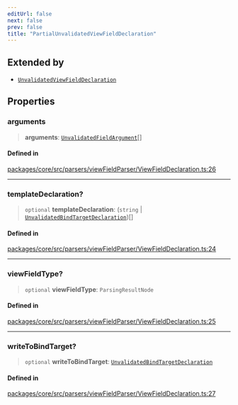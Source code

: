 ```yaml
---
editUrl: false
next: false
prev: false
title: "PartialUnvalidatedViewFieldDeclaration"
---
```


## Extended by

- [`UnvalidatedViewFieldDeclaration`](/obsidian-meta-bind-plugin-docs/api/interfaces/unvalidatedviewfielddeclaration/)

## Properties

### arguments

> **arguments**: [`UnvalidatedFieldArgument`](/obsidian-meta-bind-plugin-docs/api/interfaces/unvalidatedfieldargument/)[]

#### Defined in

[packages/core/src/parsers/viewFieldParser/ViewFieldDeclaration.ts:26](https://github.com/mProjectsCode/obsidian-meta-bind-plugin/blob/4b16a75fb63dfdb34e3ccf2756a324a84dd8fd85/packages/core/src/parsers/viewFieldParser/ViewFieldDeclaration.ts#L26)

***

### templateDeclaration?

> `optional` **templateDeclaration**: (`string` \| [`UnvalidatedBindTargetDeclaration`](/obsidian-meta-bind-plugin-docs/api/interfaces/unvalidatedbindtargetdeclaration/))[]

#### Defined in

[packages/core/src/parsers/viewFieldParser/ViewFieldDeclaration.ts:24](https://github.com/mProjectsCode/obsidian-meta-bind-plugin/blob/4b16a75fb63dfdb34e3ccf2756a324a84dd8fd85/packages/core/src/parsers/viewFieldParser/ViewFieldDeclaration.ts#L24)

***

### viewFieldType?

> `optional` **viewFieldType**: `ParsingResultNode`

#### Defined in

[packages/core/src/parsers/viewFieldParser/ViewFieldDeclaration.ts:25](https://github.com/mProjectsCode/obsidian-meta-bind-plugin/blob/4b16a75fb63dfdb34e3ccf2756a324a84dd8fd85/packages/core/src/parsers/viewFieldParser/ViewFieldDeclaration.ts#L25)

***

### writeToBindTarget?

> `optional` **writeToBindTarget**: [`UnvalidatedBindTargetDeclaration`](/obsidian-meta-bind-plugin-docs/api/interfaces/unvalidatedbindtargetdeclaration/)

#### Defined in

[packages/core/src/parsers/viewFieldParser/ViewFieldDeclaration.ts:27](https://github.com/mProjectsCode/obsidian-meta-bind-plugin/blob/4b16a75fb63dfdb34e3ccf2756a324a84dd8fd85/packages/core/src/parsers/viewFieldParser/ViewFieldDeclaration.ts#L27)
